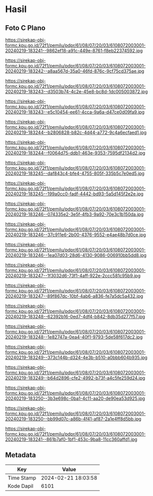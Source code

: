 # Hasil

## Foto C Plano

https://sirekap-obj-formc.kpu.go.id/72f1/pemilu/pdpr/61/08/07/20/03/6108072003001-20240219-183241--9862ef18-a91c-449e-8761-f8eb22374592.jpg

https://sirekap-obj-formc.kpu.go.id/72f1/pemilu/pdpr/61/08/07/20/03/6108072003001-20240219-183242--a8aa567d-35a0-46fd-876c-9cf75cd375ae.jpg

https://sirekap-obj-formc.kpu.go.id/72f1/pemilu/pdpr/61/08/07/20/03/6108072003001-20240219-183243--d3503b74-4c2e-45e8-bc8d-1dc005003872.jpg

https://sirekap-obj-formc.kpu.go.id/72f1/pemilu/pdpr/61/08/07/20/03/6108072003001-20240219-183243--e5c10454-ee61-4cca-9a6a-d47ce0d09fa9.jpg

https://sirekap-obj-formc.kpu.go.id/72f1/pemilu/pdpr/61/08/07/20/03/6108072003001-20240219-183244--b2806828-b82c-4d44-a772-9c4a6ecfaed1.jpg

https://sirekap-obj-formc.kpu.go.id/72f1/pemilu/pdpr/61/08/07/20/03/6108072003001-20240219-183244--f0064d75-ddb1-463e-9353-7595df2134d2.jpg

https://sirekap-obj-formc.kpu.go.id/72f1/pemilu/pdpr/61/08/07/20/03/6108072003001-20240219-183245--daf843c4-bfe4-4755-805f-335b5c7e0ed5.jpg

https://sirekap-obj-formc.kpu.go.id/72f1/pemilu/pdpr/61/08/07/20/03/6108072003001-20240219-183245--199a0cc0-fadf-4442-bd93-5a5d145f2e2e.jpg

https://sirekap-obj-formc.kpu.go.id/72f1/pemilu/pdpr/61/08/07/20/03/6108072003001-20240219-183246--074335e2-3e5f-4fb3-9a92-70e3c1b150da.jpg

https://sirekap-obj-formc.kpu.go.id/72f1/pemilu/pdpr/61/08/07/20/03/6108072003001-20240219-183246--37c911e6-2b00-4376-9552-e4ae48b7d0ce.jpg

https://sirekap-obj-formc.kpu.go.id/72f1/pemilu/pdpr/61/08/07/20/03/6108072003001-20240219-183246--1ea07d03-28d6-4130-9086-006910bb5dd8.jpg

https://sirekap-obj-formc.kpu.go.id/72f1/pemilu/pdpr/61/08/07/20/03/6108072003001-20240219-183247--1f3032d6-73f1-4aff-922e-2ccc581c95b9.jpg

https://sirekap-obj-formc.kpu.go.id/72f1/pemilu/pdpr/61/08/07/20/03/6108072003001-20240219-183247--89f867dc-10bf-4ab6-a836-fe7a5dc5a432.jpg

https://sirekap-obj-formc.kpu.go.id/72f1/pemilu/pdpr/61/08/07/20/03/6108072003001-20240219-183248--62392b16-0ed7-4df4-b842-8db35d277f57.jpg

https://sirekap-obj-formc.kpu.go.id/72f1/pemilu/pdpr/61/08/07/20/03/6108072003001-20240219-183248--1e82747a-0ea4-40f1-9793-5de58f617dc2.jpg

https://sirekap-obj-formc.kpu.go.id/72f1/pemilu/pdpr/61/08/07/20/03/6108072003001-20240219-183249--373c144b-d324-4e3b-b510-a0bbb604b935.jpg

https://sirekap-obj-formc.kpu.go.id/72f1/pemilu/pdpr/61/08/07/20/03/6108072003001-20240219-183249--b64d2896-cfe2-4992-b73f-a4c5fe259d24.jpg

https://sirekap-obj-formc.kpu.go.id/72f1/pemilu/pdpr/61/08/07/20/03/6108072003001-20240219-183250--3b3e698c-0ba1-4c11-aa20-de90ea53d925.jpg

https://sirekap-obj-formc.kpu.go.id/72f1/pemilu/pdpr/61/08/07/20/03/6108072003001-20240219-183250--bb99d07c-a86b-4f41-af87-2a1e4ff8d5bb.jpg

https://sirekap-obj-formc.kpu.go.id/72f1/pemilu/pdpr/61/08/07/20/03/6108072003001-20240219-183241--861b7af0-1bf1-453c-9ba8-11cc360affd1.jpg


## Metadata

| Key        | Value               |
| ---------- | ------------------- |
| Time Stamp | 2024-02-21 18:03:58 |
| Kode Dapil | 6101                |



